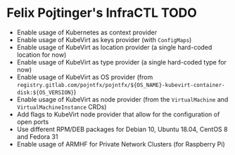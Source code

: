 # Felix Pojtinger's InfraCTL TODO

- Enable usage of Kubernetes as context provider
- Enable usage of KubeVirt as keys provider (with `ConfigMaps`)
- Enable usage of KubeVirt as location provider (a single hard-coded location for now)
- Enable usage of KubeVirt as type provider (a single hard-coded type for now)
- Enable usage of KubeVirt as OS provider (from `registry.gitlab.com/pojntfx/pojntfx/${OS_NAME}-kubevirt-container-disk:${OS_VERSION}`)
- Enable usage of KubeVirt as node provider (from the `VirtualMachine` and `VirtualMachineInstance` CRDs)
- Add flags to KubeVirt node provider that allow for the configuration of open ports
- Use different RPM/DEB packages for Debian 10, Ubuntu 18.04, CentOS 8 and Fedora 31
- Enable usage of ARMHF for Private Network Clusters (for Raspberry Pi)
